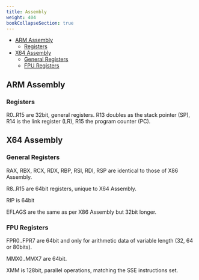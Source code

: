 ```yaml
---
title: Assembly
weight: 404
bookCollapseSection: true
---
```


<!-- vim-markdown-toc GFM -->

* [ARM Assembly](#arm-assembly)
    * [Registers](#registers)
* [X64 Assembly](#x64-assembly)
    * [General Registers](#general-registers)
    * [FPU Registers](#fpu-registers)

<!-- vim-markdown-toc -->

## ARM Assembly

### Registers

R0..R15 are 32bit, general registers. R13 doubles as the stack pointer (SP), 
R14 is the link register (LR), R15 the program counter (PC).

## X64 Assembly

### General Registers

RAX, RBX, RCX, RDX, RBP, RSI, RDI, RSP are identical to those of X86 Assembly.

R8..R15 are 64bit registers, unique to X64 Assembly.

RIP is 64bit

EFLAGS are the same as per X86 Assembly but 32bit longer.

### FPU Registers

FPR0..FPR7 are 64bit and only for arithmetic data of variable length (32, 64 or 80bits).

MMX0..MMX7 are 64bit.

XMM is 128bit, parallel operations, matching the SSE instructions set.
